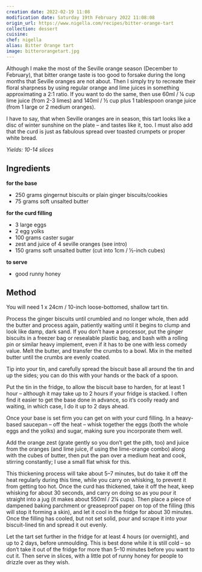 ```yaml
---
creation date: 2022-02-19 11:08
modification date: Saturday 19th February 2022 11:08:08
origin_url: https://www.nigella.com/recipes/bitter-orange-tart
collection: dessert
cuisine: 
chef: nigella
alias: Bitter Orange tart
image: bitterorangetart.jpg
---
```

Although I make the most of the Seville orange season (December to February), that bitter orange taste is too good to forsake during the long months that Seville oranges are not about. Then I simply try to recreate their floral sharpness by using regular orange and lime juices in something approximating a 2:1 ratio. If you want to do the same, then use 60ml / ¼ cup lime juice (from 2-3 limes) and 140ml / ½ cup plus 1 tablespoon orange juice (from 1 large or 2 medium oranges).

I have to say, that when Seville oranges are in season, this tart looks like a disc of winter sunshine on the plate – and tastes like it, too. I must also add that the curd is just as fabulous spread over toasted crumpets or proper white bread.

*Yields: 10-14 slices*

## Ingredients

**for the base**

-   250 grams gingernut biscuits or plain ginger biscuits/cookies
-   75 grams soft unsalted butter

**for the curd filling**

-   3 large eggs
-   2 egg yolks
-   100 grams caster sugar
-   zest and juice of 4 seville oranges (see intro)
-   150 grams soft unsalted butter (cut into 1cm / ½-inch cubes)

**to serve**

-   good runny honey

## Method

You will need 1 x 24cm / 10-inch loose-bottomed, shallow tart tin.

Process the ginger biscuits until crumbled and no longer whole, then add the butter and process again, patiently waiting until it begins to clump and look like damp, dark sand. If you don’t have a processor, put the ginger biscuits in a freezer bag or resealable plastic bag, and bash with a rolling pin or similar heavy implement, even if it has to be one with less comedy value. Melt the butter, and transfer the crumbs to a bowl. Mix in the melted butter until the crumbs are evenly coated.

Tip into your tin, and carefully spread the biscuit base all around the tin and up the sides; you can do this with your hands or the back of a spoon.

Put the tin in the fridge, to allow the biscuit base to harden, for at least 1 hour – although it may take up to 2 hours if your fridge is stacked. I often find it easier to get the base done in advance, so it’s coolly ready and waiting, in which case, I do it up to 2 days ahead.

Once your base is set firm you can get on with your curd filling. In a heavy-based saucepan – off the heat – whisk together the eggs (both the whole eggs and the yolks) and sugar, making sure you incorporate them well.

Add the orange zest (grate gently so you don’t get the pith, too) and juice from the oranges (and lime juice, if using the lime-orange combo) along with the cubes of butter, then put the pan over a medium heat and cook, stirring constantly; I use a small flat whisk for this.

This thickening process will take about 5–7 minutes, but do take it off the heat regularly during this time, while you carry on whisking, to prevent it from getting too hot. Once the curd has thickened, take it off the heat, keep whisking for about 30 seconds, and carry on doing so as you pour it straight into a jug (it makes about 550ml / 2¼ cups). Then place a piece of dampened baking parchment or greaseproof paper on top of the filling (this will stop it forming a skin), and let it cool in the fridge for about 30 minutes. Once the filling has cooled, but not set solid, pour and scrape it into your biscuit-lined tin and spread it out evenly.

Let the tart set further in the fridge for at least 4 hours (or overnight), and up to 2 days, before unmoulding. This is best done while it is still cold – so don’t take it out of the fridge for more than 5–10 minutes before you want to cut it. Then serve in slices, with a little pot of runny honey for people to drizzle over as they wish.